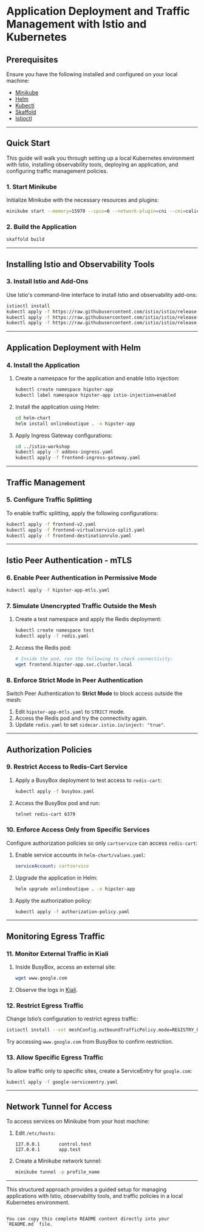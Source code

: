 # Application Deployment and Traffic Management with Istio and Kubernetes

## Prerequisites

Ensure you have the following installed and configured on your local machine:

- [Minikube](https://minikube.sigs.k8s.io/docs/start/)
- [Helm](https://helm.sh/docs/intro/install/)
- [Kubectl](https://kubernetes.io/docs/tasks/tools/)
- [Skaffold](https://skaffold.dev/docs/install/)
- [Istioctl](https://istio.io/latest/docs/setup/getting-started/)

---

## Quick Start

This guide will walk you through setting up a local Kubernetes environment with Istio, installing observability tools, deploying an application, and configuring traffic management policies.

### 1. Start Minikube

Initialize Minikube with the necessary resources and plugins:

```bash
minikube start --memory=15970 --cpus=6 --network-plugin=cni --cni=calico
```

### 2. Build the Application

```bash
skaffold build
```

---

## Installing Istio and Observability Tools

### 3. Install Istio and Add-Ons

Use Istio's command-line interface to install Istio and observability add-ons:

```bash
istioctl install
kubectl apply -f https://raw.githubusercontent.com/istio/istio/release-1.21/samples/addons/kiali.yaml
kubectl apply -f https://raw.githubusercontent.com/istio/istio/release-1.21/samples/addons/grafana.yaml
kubectl apply -f https://raw.githubusercontent.com/istio/istio/release-1.21/samples/addons/prometheus.yaml
```

---

## Application Deployment with Helm

### 4. Install the Application

1. Create a namespace for the application and enable Istio injection:

    ```bash
    kubectl create namespace hipster-app
    kubectl label namespace hipster-app istio-injection=enabled
    ```

2. Install the application using Helm:

    ```bash
    cd helm-chart
    helm install onlineboutique . -n hipster-app
    ```

3. Apply Ingress Gateway configurations:

    ```bash
    cd ../istio-workshop
    kubectl apply -f addons-ingress.yaml
    kubectl apply -f frontend-ingress-gateway.yaml
    ```

---

## Traffic Management

### 5. Configure Traffic Splitting

To enable traffic splitting, apply the following configurations:

```bash
kubectl apply -f frontend-v2.yaml
kubectl apply -f frontend-virtualservice-split.yaml
kubectl apply -f frontend-destinationrule.yaml
```

---

## Istio Peer Authentication - mTLS

### 6. Enable Peer Authentication in Permissive Mode

```bash
kubectl apply -f hipster-app-mtls.yaml
```

### 7. Simulate Unencrypted Traffic Outside the Mesh

1. Create a test namespace and apply the Redis deployment:

    ```bash
    kubectl create namespace test
    kubectl apply -f redis.yaml
    ```

2. Access the Redis pod:

    ```bash
    # Inside the pod, run the following to check connectivity:
    wget frontend.hipster-app.svc.cluster.local
    ```

### 8. Enforce Strict Mode in Peer Authentication

Switch Peer Authentication to **Strict Mode** to block access outside the mesh:

1. Edit `hipster-app-mtls.yaml` to `STRICT` mode.
2. Access the Redis pod and try the connectivity again.
3. Update `redis.yaml` to set `sidecar.istio.io/inject: "true"`.

---

## Authorization Policies

### 9. Restrict Access to Redis-Cart Service

1. Apply a BusyBox deployment to test access to `redis-cart`:

    ```bash
    kubectl apply -f busybox.yaml
    ```

2. Access the BusyBox pod and run:

    ```bash
    telnet redis-cart 6379
    ```

### 10. Enforce Access Only from Specific Services

Configure authorization policies so only `cartservice` can access `redis-cart`:

1. Enable service accounts in `helm-chart/values.yaml`:

    ```yaml
    serviceAccount: cartservice
    ```

2. Upgrade the application in Helm:

    ```bash
    helm upgrade onlineboutique . -n hipster-app
    ```

3. Apply the authorization policy:

    ```bash
    kubectl apply -f authorization-policy.yaml
    ```

---

## Monitoring Egress Traffic

### 11. Monitor External Traffic in Kiali

1. Inside BusyBox, access an external site:

    ```bash
    wget www.google.com
    ```

2. Observe the logs in [Kiali](https://kiali.io/).

### 12. Restrict Egress Traffic

Change Istio’s configuration to restrict egress traffic:

```bash
istioctl install --set meshConfig.outboundTrafficPolicy.mode=REGISTRY_ONLY
```

Try accessing `www.google.com` from BusyBox to confirm restriction.

### 13. Allow Specific Egress Traffic

To allow traffic only to specific sites, create a ServiceEntry for `google.com`:

```bash
kubectl apply -f google-serviceentry.yaml
```

---

## Network Tunnel for Access

To access services on Minikube from your host machine:

1. Edit `/etc/hosts`:

    ```plaintext
    127.0.0.1       control.test
    127.0.0.1       app.test
    ```

2. Create a Minikube network tunnel:

    ```bash
    minikube tunnel -p profile_name
    ```

---

This structured approach provides a guided setup for managing applications with Istio, observability tools, and traffic policies in a local Kubernetes environment.
``` 

You can copy this complete README content directly into your `README.md` file.
